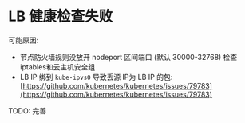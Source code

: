 # LB 健康检查失败

可能原因:

* 节点防火墙规则没放开 nodeport 区间端口 \(默认 30000-32768\) 检查iptables和云主机安全组
* LB IP 绑到 `kube-ipvs0` 导致丢源 IP为 LB IP 的包: [https://github.com/kubernetes/kubernetes/issues/79783](https://github.com/kubernetes/kubernetes/issues/79783)

TODO: 完善
